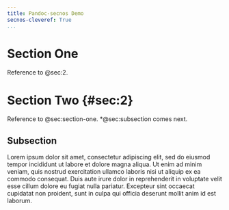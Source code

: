 ```yaml
---
title: Pandoc-secnos Demo
secnos-cleveref: True
...
```


Section One
===========

Reference to @sec:2.


Section Two {#sec:2}
===========

Reference to @sec:section-one.  *@sec:subsection comes next.


Subsection
----------

Lorem ipsum dolor sit amet, consectetur adipiscing elit, sed do eiusmod tempor incididunt ut labore et dolore magna aliqua. Ut enim ad minim veniam, quis nostrud exercitation ullamco laboris nisi ut aliquip ex ea commodo consequat. Duis aute irure dolor in reprehenderit in voluptate velit esse cillum dolore eu fugiat nulla pariatur. Excepteur sint occaecat cupidatat non proident, sunt in culpa qui officia deserunt mollit anim id est laborum.
